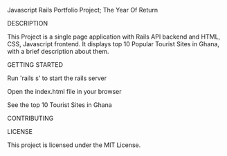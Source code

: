 Javascript Rails Portfolio Project; The Year Of Return

DESCRIPTION

This Project is a single page application with Rails API backend and HTML, CSS, Javascript frontend. It displays top 10 Popular Tourist Sites in Ghana, with a brief description about them.

GETTING STARTED

Run 'rails s' to start the rails server

Open the index.html file in your browser

See the top 10 Tourist Sites in Ghana

CONTRIBUTING

LICENSE

This project is licensed under the MIT License.


